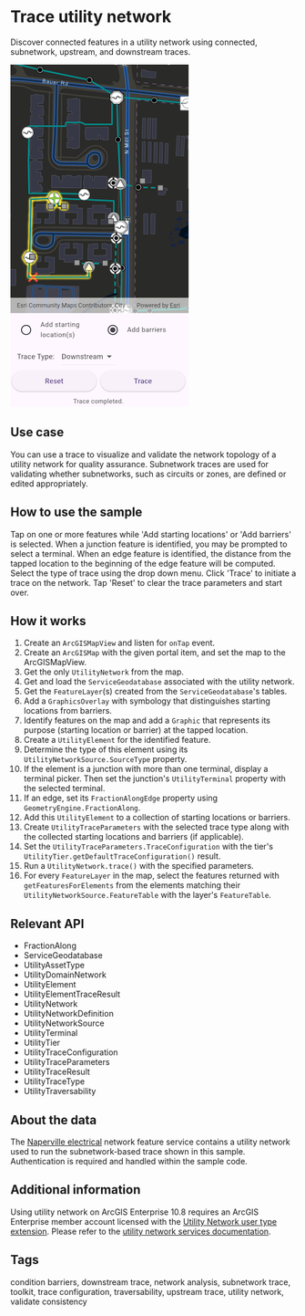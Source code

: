# Trace utility network

Discover connected features in a utility network using connected, subnetwork, upstream, and downstream traces.

![Image of trace utility network](trace_utility_network.png)

## Use case

You can use a trace to visualize and validate the network topology of a utility network for quality assurance. Subnetwork traces are used for validating whether subnetworks, such as circuits or zones, are defined or edited appropriately.

## How to use the sample

Tap on one or more features while 'Add starting locations' or 'Add barriers' is selected. When a junction feature is identified, you may be prompted to select a terminal. When an edge feature is identified, the distance from the tapped location to the beginning of the edge feature will be computed. Select the type of trace using the drop down menu. Click 'Trace' to initiate a trace on the network. Tap 'Reset' to clear the trace parameters and start over.

## How it works

1. Create an `ArcGISMapView` and listen for `onTap` event.
2. Create an `ArcGISMap` with the given portal item, and set the map to the ArcGISMapView.
3. Get the only `UtilityNetwork` from the map.
4. Get and load the `ServiceGeodatabase` associated with the utility network.
5. Get the `FeatureLayer`(s) created from the `ServiceGeodatabase`'s tables.
6. Add a `GraphicsOverlay` with symbology that distinguishes starting locations from barriers.
7. Identify features on the map and add a `Graphic` that represents its purpose (starting location or barrier) at the tapped location.
8. Create a `UtilityElement` for the identified feature.
9. Determine the type of this element using its `UtilityNetworkSource.SourceType` property.
10. If the element is a junction with more than one terminal, display a terminal picker. Then set the junction's `UtilityTerminal` property with the selected terminal.
11. If an edge, set its `FractionAlongEdge` property using `GeometryEngine.FractionAlong`.
12. Add this `UtilityElement` to a collection of starting locations or barriers.
13. Create `UtilityTraceParameters` with the selected trace type along with the collected starting locations and barriers (if applicable).
14. Set the `UtilityTraceParameters.TraceConfiguration` with the tier's `UtilityTier.getDefaultTraceConfiguration()` result.
15. Run a `UtilityNetwork.trace()` with the specified parameters.
16. For every `FeatureLayer` in the map, select the features returned with `getFeaturesForElements` from the elements matching their `UtilityNetworkSource.FeatureTable` with the layer's `FeatureTable`.

## Relevant API

* FractionAlong
* ServiceGeodatabase
* UtilityAssetType
* UtilityDomainNetwork
* UtilityElement
* UtilityElementTraceResult
* UtilityNetwork
* UtilityNetworkDefinition
* UtilityNetworkSource
* UtilityTerminal
* UtilityTier
* UtilityTraceConfiguration
* UtilityTraceParameters
* UtilityTraceResult
* UtilityTraceType
* UtilityTraversability

## About the data

The [Naperville electrical](https://sampleserver7.arcgisonline.com/server/rest/services/UtilityNetwork/NapervilleElectric/FeatureServer) network feature service contains a utility network used to run the subnetwork-based trace shown in this sample. Authentication is required and handled within the sample code.

## Additional information

Using utility network on ArcGIS Enterprise 10.8 requires an ArcGIS Enterprise member account licensed with the [Utility Network user type extension](https://enterprise.arcgis.com/en/portal/latest/administer/windows/license-user-type-extensions.htm#ESRI_SECTION1_41D78AD9691B42E0A8C227C113C0C0BF). Please refer to the [utility network services documentation](https://enterprise.arcgis.com/en/server/latest/publish-services/windows/utility-network-services.htm).

## Tags

condition barriers, downstream trace, network analysis, subnetwork trace, toolkit, trace configuration, traversability, upstream trace, utility network, validate consistency
